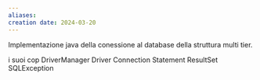 ```yaml
---
aliases: 
creation date: 2024-03-20
---
```


Implementazione java della conessione al database della struttura multi tier.


i suoi cop
DriverManager
Driver
Connection
Statement
ResultSet
SQLException
